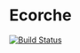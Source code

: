 # Ecorche

[![Build Status](https://github.com/Gnimuc/Ecorche.jl/actions/workflows/CI.yml/badge.svg?branch=main)](https://github.com/Gnimuc/Ecorche.jl/actions/workflows/CI.yml?query=branch%3Amain)
